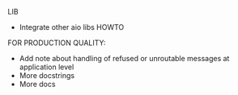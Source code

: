 LIB

 * Integrate other aio libs HOWTO

FOR PRODUCTION QUALITY:

* Add note about handling of refused or unroutable messages at application level
* More docstrings
* More docs
